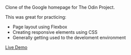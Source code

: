 Clone of the Google homepage for The Odin Project.

This was great for practicing:
- Page layout using Flexbox
- Creating responsive elements using CSS
- Generally getting used to the develoment environment

[Live Demo](https://dasbobbit.github.io/google-homepage/)